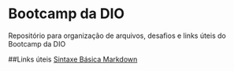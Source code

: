 # Bootcamp da DIO
Repositório para organização de arquivos, desafios e links úteis do Bootcamp da DIO

##Links úteis
[Sintaxe Básica Markdown](https://www.markdownguide.org/basic-syntax/)


